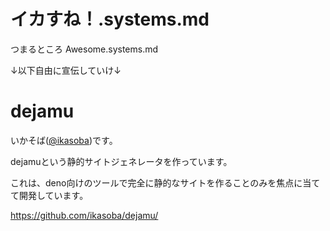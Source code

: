# イカすね！.systems.md

つまるところ Awesome.systems.md


↓以下自由に宣伝していけ↓

# dejamu

いかそば([@ikasoba](https://misskey.systems/@ikasoba))です。

dejamuという静的サイトジェネレータを作っています。

これは、deno向けのツールで完全に静的なサイトを作ることのみを焦点に当てて開発しています。

https://github.com/ikasoba/dejamu/
